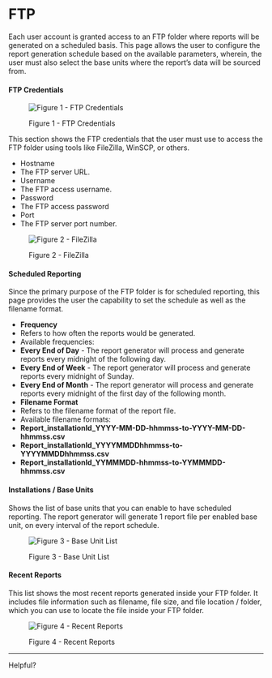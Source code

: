 # FTP

Each user account is granted access to an FTP folder where reports will be generated on a scheduled basis. This page allows the user to configure the report generation schedule based on the available parameters, wherein, the user must also select the base units where the report’s data will be sourced from.

#### FTP Credentials <a href="#ac622c306eea468282b7b3c5284ce976" id="ac622c306eea468282b7b3c5284ce976"></a>

<figure><img src="https://image-forwarder.notaku.so/aHR0cHM6Ly93d3cubm90aW9uLnNvL2ltYWdlL2h0dHBzJTNBJTJGJTJGczMtdXMtd2VzdC0yLmFtYXpvbmF3cy5jb20lMkZzZWN1cmUubm90aW9uLXN0YXRpYy5jb20lMkY0NDEyNGMyNy03NjBlLTQwNWYtODJjNy0wMDE0NzEyMGE2ZDAlMkZVbnRpdGxlZC5wbmc_dGFibGU9YmxvY2smc3BhY2VJZD04YTlhZWQwNi1mODQ0LTRkZTQtYjk2Yi1jMTUyNjkzMWM1NTcmaWQ9NjE0NmQxZTQtNzA5Yi00NGRiLTg2NTItZjI5N2Q5YWYzNTZjJmNhY2hlPXYyJndpZHRoPTEyNTIuNzc1MDI0NDE0MDYyNQ==" alt="Figure 1 - FTP Credentials"><figcaption><p>Figure 1 - FTP Credentials</p></figcaption></figure>

This section shows the FTP credentials that the user must use to access the FTP folder using tools like FileZilla, WinSCP, or others.

* Hostname
* The FTP server URL.
* Username
* The FTP access username.
* Password
* The FTP access password
* Port
* The FTP server port number.

<figure><img src="https://image-forwarder.notaku.so/aHR0cHM6Ly93d3cubm90aW9uLnNvL2ltYWdlL2h0dHBzJTNBJTJGJTJGczMtdXMtd2VzdC0yLmFtYXpvbmF3cy5jb20lMkZzZWN1cmUubm90aW9uLXN0YXRpYy5jb20lMkYwMzUwMDgyYi0wY2I3LTRiYjgtOTBlZC0zNjMwNzI2ZmZlYjIlMkZVbnRpdGxlZC5wbmc_dGFibGU9YmxvY2smc3BhY2VJZD04YTlhZWQwNi1mODQ0LTRkZTQtYjk2Yi1jMTUyNjkzMWM1NTcmaWQ9YTk1ZWIyMTQtNmM5NS00MWQ0LWE3YzktNDY5MzQ0ZjY1ODE2JmNhY2hlPXYyJndpZHRoPTEyNTIuNzU=" alt="Figure 2 - FileZilla"><figcaption><p>Figure 2 - FileZilla</p></figcaption></figure>

#### Scheduled Reporting <a href="#id-5ee800b5351b4e77a6c9fa77f9cd24b2" id="id-5ee800b5351b4e77a6c9fa77f9cd24b2"></a>

Since the primary purpose of the FTP folder is for scheduled reporting, this page provides the user the capability to set the schedule as well as the filename format.

* **Frequency**
* &#x20;     Refers to how often the reports would be generated.
* Available frequencies:
* &#x20;    **Every End of Day** - The report generator will process and generate reports every midnight of the following day.
* &#x20;    **Every End of Week** - The report generator will process and generate reports every midnight of Sunday.
* &#x20;  **Every End of Month** - The report generator will process and generate reports every midnight of the first day of the following month.
* **Filename Format**
* &#x20;    Refers to the filename format of the report file.
* &#x20;    Available filename formats:
* &#x20;     **Report\_installationId\_YYYY-MM-DD-hhmmss-to-YYYY-MM-DD-hhmmss.csv**
* &#x20;       **Report\_installationId\_YYYYMMDDhhmmss-to-YYYYMMDDhhmmss.csv**
* &#x20;       **Report\_installationId\_YYMMMDD-hhmmss-to-YYMMMDD-hhmmss.csv**

#### Installations / Base Units <a href="#id-28e159e3199842e485aca5c69d39eea8" id="id-28e159e3199842e485aca5c69d39eea8"></a>

Shows the list of base units that you can enable to have scheduled reporting. The report generator will generate 1 report file per enabled base unit, on every interval of the report schedule.

<figure><img src="https://image-forwarder.notaku.so/aHR0cHM6Ly93d3cubm90aW9uLnNvL2ltYWdlL2h0dHBzJTNBJTJGJTJGczMtdXMtd2VzdC0yLmFtYXpvbmF3cy5jb20lMkZzZWN1cmUubm90aW9uLXN0YXRpYy5jb20lMkY5YzhlY2Y4My1mZjI5LTQzZDUtYTYzYi05NmI5NjJkMDg4NTIlMkZVbnRpdGxlZC5wbmc_dGFibGU9YmxvY2smc3BhY2VJZD04YTlhZWQwNi1mODQ0LTRkZTQtYjk2Yi1jMTUyNjkzMWM1NTcmaWQ9ZGRhYmQwOGMtZjRmNS00YWQ3LThhYzgtNTIwYmE0NWNlNjU5JmNhY2hlPXYyJndpZHRoPTEyNTIuNzc1MDI0NDE0MDYyNQ==" alt="Figure 3 - Base Unit List"><figcaption><p>Figure 3 - Base Unit List</p></figcaption></figure>

#### Recent Reports <a href="#id-20b58e9660bf4100a7ab4b06f37bae04" id="id-20b58e9660bf4100a7ab4b06f37bae04"></a>

This list shows the most recent reports generated inside your FTP folder. It includes file information such as filename, file size, and file location / folder, which you can use to locate the file inside your FTP folder.

<figure><img src="https://image-forwarder.notaku.so/aHR0cHM6Ly93d3cubm90aW9uLnNvL2ltYWdlL2h0dHBzJTNBJTJGJTJGczMtdXMtd2VzdC0yLmFtYXpvbmF3cy5jb20lMkZzZWN1cmUubm90aW9uLXN0YXRpYy5jb20lMkYxNmJmZWRhMi02MzliLTQzOTgtYjRhYS1iNjg0ZTJjMzIzYjMlMkZVbnRpdGxlZC5wbmc_dGFibGU9YmxvY2smc3BhY2VJZD04YTlhZWQwNi1mODQ0LTRkZTQtYjk2Yi1jMTUyNjkzMWM1NTcmaWQ9OGUwMmMwNDEtMzY5NS00NmQ2LTkyNzYtYjk3NTY2MmI4MjZlJmNhY2hlPXYyJndpZHRoPTEyNTIuNzU=" alt="Figure 4 - Recent Reports"><figcaption><p>Figure 4 - Recent Reports</p></figcaption></figure>

***

Helpful?
